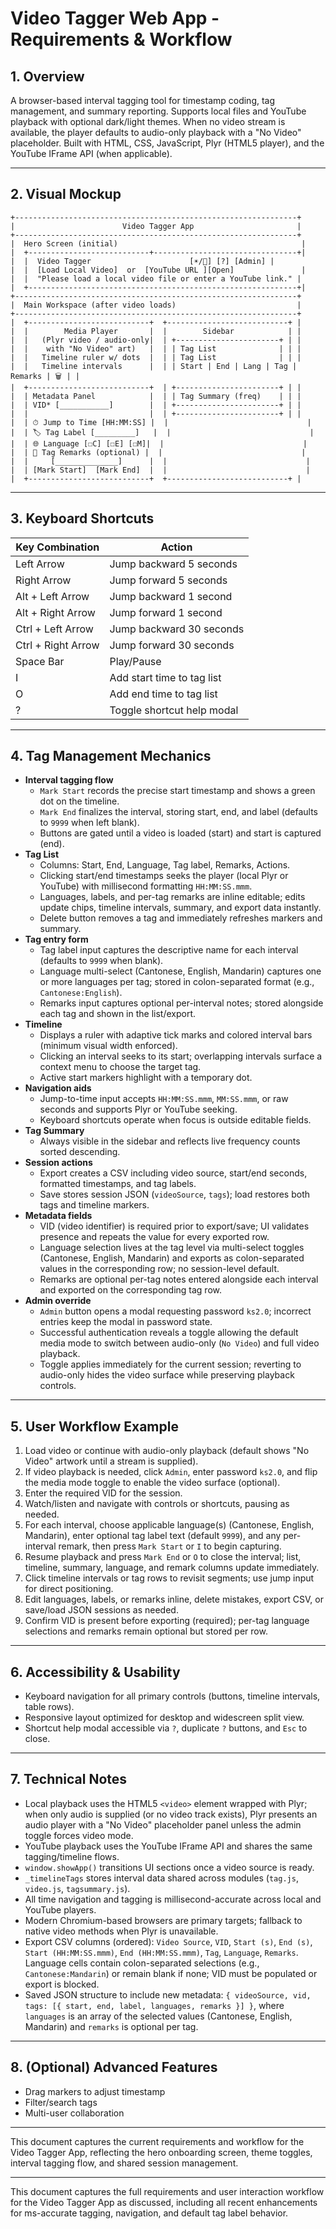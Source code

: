 # Video Tagger Web App - Requirements & Workflow

## 1. Overview
A browser-based interval tagging tool for timestamp coding, tag management, and summary reporting. Supports local files and YouTube playback with optional dark/light themes. When no video stream is available, the player defaults to audio-only playback with a "No Video" placeholder. Built with HTML, CSS, JavaScript, Plyr (HTML5 player), and the YouTube IFrame API (when applicable).

---

## 2. Visual Mockup

```
+---------------------------------------------------------------+
|                        Video Tagger App                       |
+---------------------------------------------------------------+
|  Hero Screen (initial)                                         |
|  +---------------------------+--------------------------------+|
|  |  Video Tagger                      [☀️/🌙] [?] [Admin] |
|  |  [Load Local Video]  or  [YouTube URL ][Open]               |
|  |  "Please load a local video file or enter a YouTube link." |
|  +------------------------------------------------------------+|
+---------------------------------------------------------------+
|  Main Workspace (after video loads)                           |
+---------------------------------------------------------------+
|  +---------------------------+  +---------------------------+ |
|  |        Media Player       |  |        Sidebar            | |
|  |   (Plyr video / audio-only|  | +-----------------------+ | |
|  |    with "No Video" art)   |  | | Tag List              | | |
|  |   Timeline ruler w/ dots  |  | | Tag List              | | |
|  |   Timeline intervals      |  | | Start | End | Lang | Tag | Remarks | 🗑 | |
|  +---------------------------+  | +-----------------------+ | |
|  | Metadata Panel            |  | | Tag Summary (freq)    | | |
|  | VID* [___________]        |  | +-----------------------+ | |
|  |                           |  | +-----------------------+ | |
|  | ⏱ Jump to Time [HH:MM:SS] |  |                               |
|  | 🏷 Tag Label [_________]   |  |                               |
|  | 🌐 Language [☐C] [☐E] [☐M]|  |                               |
|  | 📝 Tag Remarks (optional) |  |                               |
|  |     [______________]      |  |                               |
|  | [Mark Start]  [Mark End]  |  |                               |
|  +---------------------------+  +---------------------------+ |
```

---

## 3. Keyboard Shortcuts

| Key Combination         | Action                                   |
|------------------------|------------------------------------------|
| Left Arrow             | Jump backward 5 seconds                  |
| Right Arrow            | Jump forward 5 seconds                   |
| Alt + Left Arrow       | Jump backward 1 second                   |
| Alt + Right Arrow      | Jump forward 1 second                    |
| Ctrl + Left Arrow      | Jump backward 30 seconds                 |
| Ctrl + Right Arrow     | Jump forward 30 seconds                  |
| Space Bar              | Play/Pause                               |
| I                      | Add start time to tag list               |
| O                      | Add end time to tag list                 |
| ?                      | Toggle shortcut help modal               |

---

## 4. Tag Management Mechanics

- **Interval tagging flow**
  - `Mark Start` records the precise start timestamp and shows a green dot on the timeline.
  - `Mark End` finalizes the interval, storing start, end, and label (defaults to `9999` when left blank).
  - Buttons are gated until a video is loaded (start) and start is captured (end).
- **Tag List**
  - Columns: Start, End, Language, Tag label, Remarks, Actions.
  - Clicking start/end timestamps seeks the player (local Plyr or YouTube) with millisecond formatting `HH:MM:SS.mmm`.
  - Languages, labels, and per-tag remarks are inline editable; edits update chips, timeline intervals, summary, and export data instantly.
  - Delete button removes a tag and immediately refreshes markers and summary.
- **Tag entry form**
  - Tag label input captures the descriptive name for each interval (defaults to `9999` when blank).
  - Language multi-select (Cantonese, English, Mandarin) captures one or more languages per tag; stored in colon-separated format (e.g., `Cantonese:English`).
  - Remarks input captures optional per-interval notes; stored alongside each tag and shown in the list/export.
- **Timeline**
  - Displays a ruler with adaptive tick marks and colored interval bars (minimum visual width enforced).
  - Clicking an interval seeks to its start; overlapping intervals surface a context menu to choose the target tag.
  - Active start markers highlight with a temporary dot.
- **Navigation aids**
  - Jump-to-time input accepts `HH:MM:SS.mmm`, `MM:SS.mmm`, or raw seconds and supports Plyr or YouTube seeking.
  - Keyboard shortcuts operate when focus is outside editable fields.
- **Tag Summary**
  - Always visible in the sidebar and reflects live frequency counts sorted descending.
- **Session actions**
  - Export creates a CSV including video source, start/end seconds, formatted timestamps, and tag labels.
  - Save stores session JSON (`videoSource`, `tags`); load restores both tags and timeline markers.
- **Metadata fields**
  - VID (video identifier) is required prior to export/save; UI validates presence and repeats the value for every exported row.
  - Language selection lives at the tag level via multi-select toggles (Cantonese, English, Mandarin) and exports as colon-separated values in the corresponding row; no session-level default.
  - Remarks are optional per-tag notes entered alongside each interval and exported on the corresponding tag row.
- **Admin override**
  - `Admin` button opens a modal requesting password `ks2.0`; incorrect entries keep the modal in password state.
  - Successful authentication reveals a toggle allowing the default media mode to switch between audio-only (`No Video`) and full video playback.
  - Toggle applies immediately for the current session; reverting to audio-only hides the video surface while preserving playback controls.

---

## 5. User Workflow Example
1. Load video or continue with audio-only playback (default shows "No Video" artwork until a stream is supplied).
2. If video playback is needed, click `Admin`, enter password `ks2.0`, and flip the media mode toggle to enable the video surface (optional).
3. Enter the required VID for the session.
4. Watch/listen and navigate with controls or shortcuts, pausing as needed.
5. For each interval, choose applicable language(s) (Cantonese, English, Mandarin), enter optional tag label text (default `9999`), and any per-interval remark, then press `Mark Start` or `I` to begin capturing.
6. Resume playback and press `Mark End` or `O` to close the interval; list, timeline, summary, language, and remark columns update immediately.
7. Click timeline intervals or tag rows to revisit segments; use jump input for direct positioning.
8. Edit languages, labels, or remarks inline, delete mistakes, export CSV, or save/load JSON sessions as needed.
9. Confirm VID is present before exporting (required); per-tag language selections and remarks remain optional but stored per row.
---

## 6. Accessibility & Usability
- Keyboard navigation for all primary controls (buttons, timeline intervals, table rows).
- Responsive layout optimized for desktop and widescreen split view.
- Shortcut help modal accessible via `?`, duplicate `?` buttons, and `Esc` to close.

---

## 7. Technical Notes
- Local playback uses the HTML5 `<video>` element wrapped with Plyr; when only audio is supplied (or no video track exists), Plyr presents an audio player with a "No Video" placeholder panel unless the admin toggle forces video mode.
- YouTube playback uses the YouTube IFrame API and shares the same tagging/timeline flows.
- `window.showApp()` transitions UI sections once a video source is ready.
- `_timelineTags` stores interval data shared across modules (`tag.js`, `video.js`, `tagsummary.js`).
- All time navigation and tagging is millisecond-accurate across local and YouTube players.
- Modern Chromium-based browsers are primary targets; fallback to native video methods when Plyr is unavailable.
- Export CSV columns (ordered): `Video Source`, `VID`, `Start (s)`, `End (s)`, `Start (HH:MM:SS.mmm)`, `End (HH:MM:SS.mmm)`, `Tag`, `Language`, `Remarks`. Language cells contain colon-separated selections (e.g., `Cantonese:Mandarin`) or remain blank if none; VID must be populated or export is blocked.
- Saved JSON structure to include new metadata: `{ videoSource, vid, tags: [{ start, end, label, languages, remarks }] }`, where `languages` is an array of the selected values (Cantonese, English, Mandarin) and `remarks` is optional per tag.

---

## 8. (Optional) Advanced Features
- Drag markers to adjust timestamp
- Filter/search tags
- Multi-user collaboration

---

This document captures the current requirements and workflow for the Video Tagger App, reflecting the hero onboarding screen, theme toggles, interval tagging flow, and shared session management.

---

This document captures the full requirements and user interaction workflow for the Video Tagger App as discussed, including all recent enhancements for ms-accurate tagging, navigation, and default tag label behavior.
